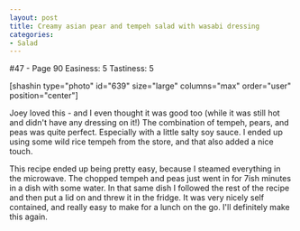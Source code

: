 ```yaml
---
layout: post
title: Creamy asian pear and tempeh salad with wasabi dressing
categories:
- Salad
---
```


#47 - Page 90
Easiness: 5
Tastiness: 5

[shashin type="photo" id="639" size="large" columns="max" order="user" position="center"]

Joey loved this - and I even thought it was good too (while it was still hot and didn't have any dressing on it!) The combination of tempeh, pears, and peas was quite perfect. Especially with a little salty soy sauce. I ended up using some wild rice tempeh from the store, and that also added a nice touch.

This recipe ended up being pretty easy, because I steamed everything in the microwave. The chopped tempeh and peas just went in for 7ish minutes in a dish with some water. In that same dish I followed the rest of the recipe and then put a lid on and threw it in the fridge. It was very nicely self contained, and really easy to make for a lunch on the go. I'll definitely make this again.
